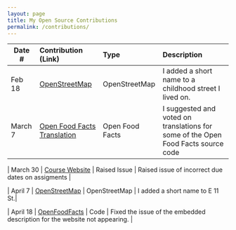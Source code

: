 ```yaml
---
layout: page
title: My Open Source Contributions
permalink: /contributions/
---
```


<!--
Type of the contribution should be "Wikipedia edit", "OpenStreet Map feature", "Documentation", "Course website", "Blog",
"Browser Add-on", etc.

The description should include a brief summary of what you did.

The link should bring us to a public page that shows your contribution. 

Replace the first row with your own contribution. 

-->





| Date #       | Contribution (Link)  | Type  | Description |
|---|:---|:---|:---|
| Feb 18  | [OpenStreetMap](https://www.openstreetmap.org/user/Josckar/history#map=18/40.63638/-73.89667) | OpenStreetMap | I added a short name to a childhood street I lived on. |
| March 7 | [Open Food Facts Translation](https://crowdin.com/project/openfoodfacts/reports/top-members)  | Open Food Facts | I suggested and voted on translations for some of the Open Food Facts source code |

| March 30 | [Course Website](https://github.com/joannakl/ossd/issues/107#event-12548067897) | Raised Issue | Raised issue of incorrect due dates on assigments |

|  April 7   | [OpenStreetMap](https://www.openstreetmap.org/changeset/149711586#map=19/40.72512/-73.97387)  | OpenStreetMap    | I added a short name to E 11 St.|

|  April 18  | [OpenFoodFacts](https://github.com/openfoodfacts/openfoodfacts-server/pull/10143#issuecomment-2063429653)  |  Code  | Fixed the issue of the embedded description for the website not appearing. |
